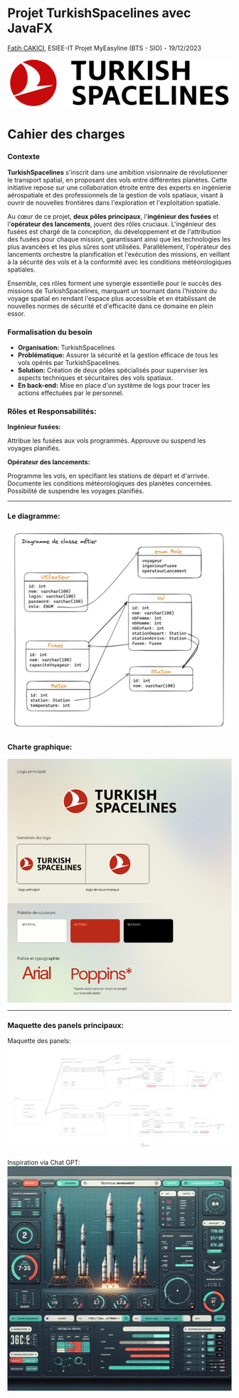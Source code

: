 # Projet TurkishSpacelines avec JavaFX

[Fatih CAKICI](/B1_Systeme/img/mailto:fatih.cakici@edu.esiee-it.fr), ESIEE-IT
Projet MyEasyline (BTS - SIO) - 19/12/2023

![Logo de Turkish Spacelines](./images/logonoir.png)

# Cahier des charges

### Contexte

**TurkishSpacelines** s'inscrit dans une ambition visionnaire de révolutionner le transport spatial, en proposant des vols entre différentes planètes. Cette initiative repose sur une collaboration étroite entre des experts en ingénierie aérospatiale et des professionnels de la gestion de vols spatiaux, visant à ouvrir de nouvelles frontières dans l'exploration et l'exploitation spatiale.

Au cœur de ce projet, **deux pôles principaux**, l'**ingénieur des fusées** et l'**opérateur des lancements**, jouent des rôles cruciaux. L'ingénieur des fusées est chargé de la conception, du développement et de l'attribution des fusées pour chaque mission, garantissant ainsi que les technologies les plus avancées et les plus sûres sont utilisées. Parallèlement, l'opérateur des lancements orchestre la planification et l'exécution des missions, en veillant à la sécurité des vols et à la conformité avec les conditions météorologiques spatiales.

Ensemble, ces rôles forment une synergie essentielle pour le succès des missions de TurkishSpacelines, marquant un tournant dans l'histoire du voyage spatial en rendant l'espace plus accessible et en établissant de nouvelles normes de sécurité et d'efficacité dans ce domaine en plein essor.

### Formalisation du besoin

- **Organisation:** TurkishSpacelines
- **Problématique:** Assurer la sécurité et la gestion efficace de tous les vols opérés par TurkishSpacelines.
- **Solution:** Création de deux pôles spécialisés pour superviser les aspects techniques et sécuritaires des vols spatiaux.
- **En back-end:** Mise en place d'un système de logs pour tracer les actions effectuées par le personnel.

### Rôles et Responsabilités:

**Ingénieur fusées:**

Attribue les fusées aux vols programmés.
Approuve ou suspend les voyages planifiés.

**Opérateur des lancements:**

Programme les vols, en spécifiant les stations de départ et d'arrivée.
Documente les conditions météorologiques des planètes concernées.
Possibilité de suspendre les voyages planifiés.

---

### Le diagramme:

![](./images/diagrammecasdutilisation.png)

### Charte graphique:

![](./images/chartegraphique.png)

---

### Maquette des panels principaux:

Maquette des panels:
![](./images/maquette.png)

Inspiration via Chat GPT:
![](./images/panel-ingenieur.png)
